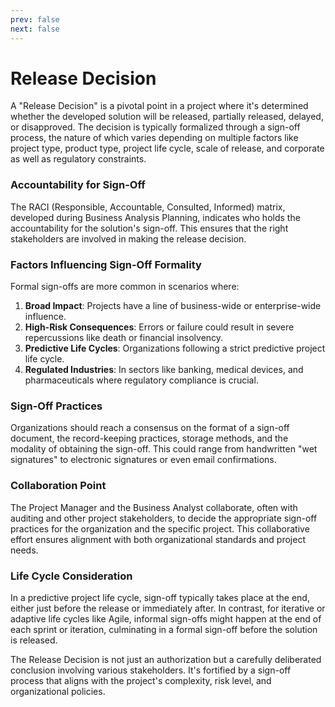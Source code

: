 ```yaml
---
prev: false
next: false
---
```


# Release Decision

A "Release Decision" is a pivotal point in a project where it's determined whether the developed solution will be released, partially released, delayed, or disapproved. The decision is typically formalized through a sign-off process, the nature of which varies depending on multiple factors like project type, product type, project life cycle, scale of release, and corporate as well as regulatory constraints.

### Accountability for Sign-Off

The RACI (Responsible, Accountable, Consulted, Informed) matrix, developed during Business Analysis Planning, indicates who holds the accountability for the solution's sign-off. This ensures that the right stakeholders are involved in making the release decision.

### Factors Influencing Sign-Off Formality

Formal sign-offs are more common in scenarios where:

1. **Broad Impact**: Projects have a line of business-wide or enterprise-wide influence.
2. **High-Risk Consequences**: Errors or failure could result in severe repercussions like death or financial insolvency.
3. **Predictive Life Cycles**: Organizations following a strict predictive project life cycle.
4. **Regulated Industries**: In sectors like banking, medical devices, and pharmaceuticals where regulatory compliance is crucial.

### Sign-Off Practices

Organizations should reach a consensus on the format of a sign-off document, the record-keeping practices, storage methods, and the modality of obtaining the sign-off. This could range from handwritten "wet signatures" to electronic signatures or even email confirmations.

### Collaboration Point

The Project Manager and the Business Analyst collaborate, often with auditing and other project stakeholders, to decide the appropriate sign-off practices for the organization and the specific project. This collaborative effort ensures alignment with both organizational standards and project needs.

### Life Cycle Consideration

In a predictive project life cycle, sign-off typically takes place at the end, either just before the release or immediately after. In contrast, for iterative or adaptive life cycles like Agile, informal sign-offs might happen at the end of each sprint or iteration, culminating in a formal sign-off before the solution is released.

The Release Decision is not just an authorization but a carefully deliberated conclusion involving various stakeholders. It's fortified by a sign-off process that aligns with the project's complexity, risk level, and organizational policies.
